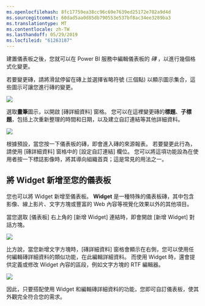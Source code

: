 ```yaml
---
ms.openlocfilehash: 8fc17759ea38cc96c69e7639ed25172e782a9d4d
ms.sourcegitcommit: 60dad5aa0d85db790553e537bf8ac34ee3289ba3
ms.translationtype: MT
ms.contentlocale: zh-TW
ms.lasthandoff: 05/29/2019
ms.locfileid: "61263187"
---
```

建置儀表板之後，您就可以在 Power BI 服務中編輯儀表板的 *磚* ，以進行幾個格式化變更。

若要變更磚，請將滑鼠停留在磚上並選擇省略符號 (三個點) 以顯示圖示集合，這些圖示可讓您進行磚的變更。

![](media/4-4d-change-tile-details/4-4d_1.png)

選取**畫筆**圖示，以開啟 [磚詳細資料]  窗格。 您可以在這裡變更磚的**標題**、**子標題**，包括上次重新整理的時間和日期，以及建立自訂連結等其他詳細資料。

![](media/4-4d-change-tile-details/4-4d_2.png)

根據預設，當您按一下儀表板的磚，即會進入磚的來源報表。 若要變更此行為，請使用 [磚詳細資料]  窗格中的 [設定自訂連結]  欄位。 您可以將這項功能設為在使用者按一下標誌影像時，將其導向組織首頁；這是常見的用法之一。

## <a name="add-widgets-to-your-dashboard"></a>將 Widget 新增至您的儀表板
您也可以將 Widget 新增至儀表板。 **Widget** 是一種特殊的儀表板磚，其中包含影像、線上影片、文字方塊或豐富的 Web 內容等視覺化效果以外的其他項目。

當您選取 [儀表板] 右上角的 [新增 Widget] 連結時，即會開啟 [新增 Widget]  對話方塊。

![](media/4-4d-change-tile-details/4-4d_3.png)

比方說，當您新增文字方塊時，[磚詳細資料]  窗格會顯示在右側，您可以使用任何編輯磚詳細資料的類似功能，在此編輯詳細資料。 而使用 Widget 時，還會提供定義或修改 Widget 內容的區段，例如文字方塊的 RTF 編輯器。

![](media/4-4d-change-tile-details/4-4d_4.png)

因此，只要搭配使用 Widget 和編輯磚詳細資料的功能，您即可自訂儀表板，使其外觀完全符合您的需求。

